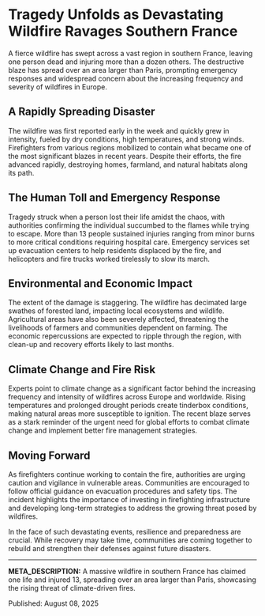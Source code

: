 # Tragedy Unfolds as Devastating Wildfire Ravages Southern France

A fierce wildfire has swept across a vast region in southern France, leaving one person dead and injuring more than a dozen others. The destructive blaze has spread over an area larger than Paris, prompting emergency responses and widespread concern about the increasing frequency and severity of wildfires in Europe.

## A Rapidly Spreading Disaster

The wildfire was first reported early in the week and quickly grew in intensity, fueled by dry conditions, high temperatures, and strong winds. Firefighters from various regions mobilized to contain what became one of the most significant blazes in recent years. Despite their efforts, the fire advanced rapidly, destroying homes, farmland, and natural habitats along its path.

## The Human Toll and Emergency Response

Tragedy struck when a person lost their life amidst the chaos, with authorities confirming the individual succumbed to the flames while trying to escape. More than 13 people sustained injuries ranging from minor burns to more critical conditions requiring hospital care. Emergency services set up evacuation centers to help residents displaced by the fire, and helicopters and fire trucks worked tirelessly to slow its march.

## Environmental and Economic Impact

The extent of the damage is staggering. The wildfire has decimated large swathes of forested land, impacting local ecosystems and wildlife. Agricultural areas have also been severely affected, threatening the livelihoods of farmers and communities dependent on farming. The economic repercussions are expected to ripple through the region, with clean-up and recovery efforts likely to last months.

## Climate Change and Fire Risk

Experts point to climate change as a significant factor behind the increasing frequency and intensity of wildfires across Europe and worldwide. Rising temperatures and prolonged drought periods create tinderbox conditions, making natural areas more susceptible to ignition. The recent blaze serves as a stark reminder of the urgent need for global efforts to combat climate change and implement better fire management strategies.

## Moving Forward

As firefighters continue working to contain the fire, authorities are urging caution and vigilance in vulnerable areas. Communities are encouraged to follow official guidance on evacuation procedures and safety tips. The incident highlights the importance of investing in firefighting infrastructure and developing long-term strategies to address the growing threat posed by wildfires.

In the face of such devastating events, resilience and preparedness are crucial. While recovery may take time, communities are coming together to rebuild and strengthen their defenses against future disasters.

---

**META_DESCRIPTION:** A massive wildfire in southern France has claimed one life and injured 13, spreading over an area larger than Paris, showcasing the rising threat of climate-driven fires.

Published: August 08, 2025

